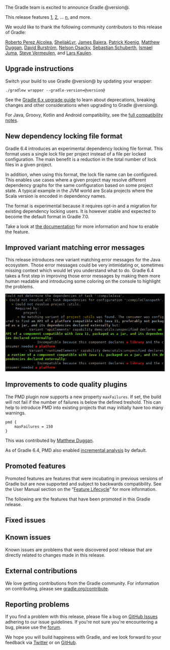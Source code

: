 The Gradle team is excited to announce Gradle @version@.

This release features [1](), [2](), ... [n](), and more.

We would like to thank the following community contributors to this release of Gradle:
<!-- 
Include only their name, impactful features should be called out separately below.
 [Some person](https://github.com/some-person)
-->
[Roberto Perez Alcolea](https://github.com/rpalcolea),
[SheliakLyr](https://github.com/SheliakLyr),
[James Baiera](https://github.com/jbaiera),
[Patrick Koenig](https://github.com/pkoenig10),
[Matthew Duggan](https://github.com/mduggan),
[David Burström](https://github.com/davidburstrom),
[Nelson Osacky](https://github.com/runningcode),
[Sebastian Schuberth](https://github.com/sschuberth),
[Ismael Juma](https://github.com/ijuma),
[Steve Vermeulen](https://github.com/svermeulen),
and [Lars Kaulen](https://github.com/LarsKaulen).

## Upgrade instructions

Switch your build to use Gradle @version@ by updating your wrapper:

`./gradlew wrapper --gradle-version=@version@`

See the [Gradle 6.x upgrade guide](userguide/upgrading_version_6.html#changes_@baseVersion@) to learn about deprecations, breaking changes and other considerations when upgrading to Gradle @version@. 

For Java, Groovy, Kotlin and Android compatibility, see the [full compatibility notes](userguide/compatibility.html).

<!-- Do not add breaking changes or deprecations here! Add them to the upgrade guide instead. --> 

## New dependency locking file format

Gradle 6.4 introduces an experimental dependency locking file format.
This format uses a single lock file per project instead of a file per locked configuration.
The main benefit is a reduction in the total number of lock files in a given project.

In addition, when using this format, the lock file name can be configured.
This enables use cases where a given project may resolve different dependency graphs for the same configuration based on some project state.
A typical example in the JVM world are Scala projects where the Scala version is encoded in dependency names.

The format is experimental because it requires opt-in and a migration for existing dependency locking users.
It is however stable and expected to become the default format in Gradle 7.0.

Take a look at [the documentation](userguide/dependency_locking.html#single_lock_file_per_project) for more information and how to enable the feature.

## Improved variant matching error messages

This release introduces new variant matching error messages for the Java ecosystem.
Those error messages could be very intimidating or, sometimes missing context which would let you understand what to do.
Gradle 6.4 takes a first step in improving those error messages by making them more human readable and introducing some coloring on the console to highlight the problems.

<img src="data:image/png;base64,iVBORw0KGgoAAAANSUhEUgAAAoUAAAE5CAMAAADRF6p1AAAC91BMVEUBAQEFAwABAgQGBgUCAwYH
                                AwIEBQaqqqoBAxSbaDCJ4jMNAwICAwtJgaMRBQMpBgKicjkCBBofBwInXpIDBw4YBAJ9RhEgVoyH
                                wx5j2zQFDSKleUBNhKQCF02mo5qK3CUCFBUFCRVEDwKBonyTnqQjEAYlBQICDkECBSkEIFcCBSIY
                                DQYFL2dWdIqA4TOhpaJAeKRLKwiZk18HFzRx3jM2BwKgf0sCFEkEDy2KVB01bp4ILBlglKgIN3CG
                                UBoHJluVazcabCntKSdHEgIyDwJRyDOZo6Z2jJuF4TMJGz8wBgIQQ3uqpXioqaM1WGx6pak5GAGG
                                2C+JziCep6iJ3yxMGQJAIAqlnpKNeVwcNlZZRwIGSCJSiKQ/dpwuZpiFo4MpDwOkqak+CgIkeilk
                                WQWSXSZGaIFpMwqCSxZhi6GLcVGaeU2Kp6pbJASHsRg+cZepnWmmh1EHIxNTHgWokl1lg5d4QAx+
                                2TJgKARpPR58iAx/o4udmmgRJk8vFgodUonpHhGRp6mmkWmXgl92oZIHM2xMwTOHthlEtzNwNwaC
                                ZkLuJhs7GQtaiqNpxDFAOQappIBLnSpzdwuBoaha1zQSXiaNnW6kjlmBYFE9rTNvoqkRTiKpqJEt
                                HwMCCDhajo4LLmN40zKPWiQ5KgQjWo+WYitbBQLCJyhyoR4MPh6FoBOJ1CFZj50LGTKYh27dJyZW
                                NRwYOWSScEZ4XTk3FCJxlaamJSeQo3ZqZUKFlqFbcZQ0oDIGGAM7TQgRDBmcDgKglYYrkTFPfZ2o
                                l3WRoYyH1Cugj3UthCoRMwlKYYk6ZYRWOyYmS3FQGiJdnyttkR1qfpJ1qyEnEx95f4iMeW/qJiDL
                                GhHBnQCHmhFuHyd0UCuBuiJcdQiziQCLm6TMJyhcUAa0ZwCgmABUUjazJSaAICWEqRdAkR+AmRNk
                                lpuLiYJPTTdyCgUTIzlpzjNRqSynEAVZWXZHcRKWRwF9lqhHawCZZgCGpBWGCgJSbliYoIlXXkN9
                                mnAfRE67AABOGUlEQVR42uyaSchOURjHz73n3oteXjNlKvOcKWOmIjIrmcpcZqJEZMq0IEopZIHE
                                DhkzrCTJtFB2FjZWyMLGgo3nuef8vBwuwpvxqe873znP/Dz/e+65X8f8HRRnkfnllKXmP/3L9MtR
                                mEQmtr/Bk/C30dEjNca3ockNa33zc478z5auWafJj1lA7sejHjN6fr9y+BhYQMhK0+Yl891EPPTh
                                36WWbauPQuh3QOG3Uu1Bp76CL1D4s/rwD6AwmTm6x9le0fejsFvvuoXdhv+dhP5vhcIus3aH8X0T
                                CpNBQ38MhZipUbw74udPo3jImw3ll28b/0fhN6Pw9OJfhEJo2JW/DYX1Zy10nRnQfdT0PQ2021LB
                                eqkh+zFre+y4TvcUDYdlYaRBvvOKGkILIwMh32xRu1bL5hn4zE3tnsseTpmwe8iN0bdftRveOB43
                                v4Zaxy5yEPohv8hf/RaHR+vIHD3kgnXeBSbzccDX/G48LhuoUh+Npx+MSn59urebfrExeorCcrOb
                                w2WBY6NDR5Z2Gqz4xC92qUeXWS5+6kIfiAsUxt5f54MLZEF+4R8UFn63E4+pMuEbf1+KqOOkxQ5d
                                s5e377P0RBqisMus4V2HHfgQhdv3Dtg3MEI+3AuQr7lq+ZZmq4aX4DMXFO4/J6tDNl1qUW9M2xHs
                                UNhFLtxrQn6Rv/ottu9tdrNWiTl6yIXr5vitDeUzT8uGOGY7ftywX/tmE6caiHyL9sJk4rlyn6VL
                                IvQEhQMAoVAMCo1xKMQvdqkH8RMPfSBuUFjb+ZO81onk8BL+v4pC4gEVUWJZrBYK8VdMLTeud2jc
                                uV6ev0MdBIWpotBal33LuVPlPF4rFTh7FA6M4pP1LPLWShcAu4yd565Redty40ojD2pfx09kvsbN
                                G/U8lcp8SL/GcwZ2OrbS2kyrjV30FljLQ7TLoRA+dgv81W8xMDW7No3t7/15vZQ8wnVd+/B9LfxU
                                +fHJfu3dukucfL/0Ro631kvRi5tuXzq8XNwF/GKXekj8kcbv40msRyFxexTGWeT9bW1e7vRsscF/
                                ARKAWhCPjL8FCtkLtUuafc06SyJBYSly2UvGC/J6JA4WvLGlq2u0231NLCjRmsQ21Y5JhSKRLw3b
                                VkNIjtGxQ5GfjzCNeg7VgLTqQzsdkxbU1mrLm9T5RS+xDgHo11e/yseO+Pycv/otmkQaNHPiJY9w
                                XdH4IQrhm2YTHz2/2MBQP+pTgEJ9wU6pUaN5Cb24aatHmyYXdwG/2B3SrzxnaBdF4TpX9ACFxKU6
                                xwWFtb0/YY843nuswf+3o5D1jMh+HQqzLrMWikCcyTOZur1wiYnn1JNs+svrsrIX2uRjFHr5unRB
                                vSoyRN6qvGj7xB2KpFgulto9B4JCrboxOQrj1h796Kk7taf2QSF8EBj6c+fcfC/pK/NUDQgqVc++
                                3zPbTs3zFdSnak/WSurNptr1OGvp9ay1ZsC+JfQvkXwjt/d3Or04Ea5ImHyU/ES+/84N5UTOgpnT
                                s/Zk865z+jUIuqB+3NPVSGJWP+yFHoXrm/n4s/wdYYW0cnlcueLLydYO2dTXir+u6s9K4eacShP8
                                a9wVyjRM9Z6TIW7i0bmSf5eRt3IqC8Ywh48dRtbx5+ag8JP8AzmrU/eN3EDOJ/P6LF2YJlK6MZfr
                                lawd8KxJvkcN77r5QC0bBShEXp5S6W9uMFVfXl74F7a0nnm1sYkdv/7sC+11HqJQ9PLu+z04RY+9
                                0KCPX+xKRp/zV3+WnquGl/y8gcSbo7v+LJdHax+H+MtR6M5nL8pZjsLMopdMvN/1zNIlDvDiy53f
                                FpZMnKNQyifOdczxnUT9N24obb7cvKx6cj5L9etkwOmB6cdd4Osks95vY+rIXtjFxV927whNspP0
                                IbPkN2THtGaz65XjlhsXW/UnEL69cWVi+zMHN8b70b7wLBF3JZ4siq2vc8KTrTATdlxBIXP42GGU
                                /J0f7y/W0X6CQnZI5LAnQ+3z8q12LuVbLZFvyRl365WEe/5ajVOR4dsyQKHpo/Lto8zWvzdKvxEz
                                m/vKvHym33QzpgnWW+f8ZEA+T02jj1C4fsDgGkKr+3oUoufcaYi5/VNW9i6bVfjiN7Gf8WfcN+aW
                                1Li5JV6fh7VeX9YdChPNv5fp5OIY6/XcN6/Ww/raDXD5SndP706srAg+89HlX/vBk1Yz7goKRE/l
                                FIWm88bFBShMvd+IuoNC4iceSVL7QD5Zs4nXWs2YbOJGzl/JmI5HDnXIUvyLK1Do/JikgkLiJh6O
                                hTTXAxSsQG4OX2Sxwygs58f5c3JZIQqRw59fTNDyjz7eKjaYsmO7KXLBnNHp4gJUZZY5fOx/ao9n
                                k+iw/+mIhn4zkiU7Pm+eyAT5Iod91pGnHl/tQpKpPPaw87UuVPxUyMUfoCeMn7jwy/In9opR6JJD
                                PqhTgMJq5y9TZOiDz5E/P5sdTM5n4ZwRUX4TB3P42EcvRDVa8AtGVaOL7geUE3qQLz8wWEce51/r
                                AuvfsxdAX0JhGH+4W7CM3DeiUBd0FtYpiL3K+bPIe5w5723HqfQDYoIc8xAZ6sXboQyRPifMPd9i
                                Er2ivRB+8Wiy/BuTuDiv+OPCJ/kiB4P1UD48F4VdIA+qix0I1ARdwE8hCukeciEK8Ut8yNG30A7x
                                os+xMKhTcC6sev5+kTclaGKHLkAhWzn/FA/nfuSNoWPAZw4f+wFf57oAwS8cCZJvNPLATpAvcsTP
                                HHnshd+IYRfyeD/oAnYgnxF+kAvzC/kcgZD7BIX4JT7k6Ftoh3iJx6VgwjoVfCNXNX/IPwt/NGX2
                                Z95K/fPr8WdRfkvzz7+pSfw/6VbqH1+PP4x4o1Xl1uvX7X6zHON33e8jbvKtym1YbsHiJSfzRUIu
                                1/v1tzmD27Xf2a8gf+5EVe/Wa/VvcSLH+AMorG5fuQX73Xq/EVHnn3DrFhT+iluv1Uch/n4rFHIL
                                ttp6xXWuxr1GcMH6d90PJZ5vvvX6H4U/cAv2e/V+YxSCi+qg8M7rXqVq3nrlVmt4exR57HJbEzmI
                                25shCr/hlmmJW6Y/8zZs/JXbsNyCJT/yh48d+NhHD/vEQf2xQ57kjXxo71MUfvl27Tt27iC3iSCI
                                wrATiISUiBuw5wLZcAo2LLgBGyQkViCx4yQcgBMEiT1n4C64nfk0yeu0JrI8pJ3024w8XV1TVXmZ
                                ePCPzaNF1/KF8zlvR3msB6XccOGzX1//fnh7shr1impFaaJAxcuL1kyKFb1ZuXCZMmXCVWjY7Cfv
                                afrTPyXdKr998qM0zF8efepbfJ2PDkPX8oXzOW9HebJOdamn0tXWiO9a1Gu6EOklHi0qvnZhoVpR
                                mjM9Kl5etKY429Gb6cJlyvTnjjKlpFzRpPvSsNlPulB/+m/RrfKnC9Vh/vLoM11Y56N96Fpznvvk
                                C+dz3o7yZJ0LdXFhi3o1haBexVsXX7uwUK01PSpeXrSmONvRm+HCe1OmlJQrmvRQNGy6UH/6J3ly
                                vulCdViXR5/pwjof7UPXmvPcZ94Lc96O8mSdUdfCX+Qt9XrzdwX1epbUa7pQfMuFZTcVelS8lW2i
                                Qmt6Rdu4Hb15Ls4xXShO/kJWFcqU1G2331mv9SEuzue9MPtp3gv1374Xpgu56vMu1vzl0We4MPLd
                                /17IhXkv1KE++cKZnLejPNYXXBhPJ/ksNFGdqNft7tc3qNfaheI3m0J91i58MdGlEwW6ES/vNa05
                                x9k+0Zvn4hzJ9cTJX55OUKZF6pbf+xev9SEuz6Nh/ZSyn3Sh/tKF8lhvuVAd5i+PPvUtvsoX8r4w
                                r8+F+b7QnPXJF87nvB3lyTrVFfW0dHGbvtzsqNey+/QW9ZounJ95J+qV/BQmChU9Kl7ea1pzjqML
                                NKc4x0muJ07+4kKUaZG65fcs57U+xOV5z5bo0+wnXag//beekdOF8qvD/OXRp77Fy7fkwrw+F5qH
                                fOasT75wPuftKE/WeacLu/pX+odQef/Su56/+cHAlXqdxzHMtR/1Pq3T939efvv+sbne6zx6n2tf
                                6n5a27+Ev7+ctdc7nUf3cx0aGhoaGhqq1MN3vi7n3UOFibgc36H61HQH8fUovsP01VP4DtVjU7f0
                                6wF4POvDhZ2rX/p1uPDxqnf61SdF8thXIJBPlzOd6RMr189PkPRhPSlPdQ09hK46p199ai6PfZ5O
                                xKM6Xb/lQutJNqlr6D/o6OhXBJE89nGheDW5fmjZhaWuodV1nPQrmlIe+7hQPKpzXxeqa2hFlf8d
                                fpT0q3uhPHkvFL90L9RHulAGdQ2tqOk7PCud9E6/el8oj31cKB7V6fr5vlAf1oPyRG8OHm4dcWFD
                                J53Tr56R5bGPC8V7Rnb9dKE+rCflOdU1XLiS/EU+zq+l+sfe1YXKFMTxM2fOOVctJ+sj5at8dm1E
                                5LN81CpdDyjhZW0ooUgSIR8lHhQlSp6QeEOElChPUjx4W8ktPPEoH08e/GfO/O7YGQe77uXu+v/q
                                7t4zZ2b+c+b8ds6cPb+dX46CCCxktBbC1vT1zWfhwBG7+GaitSDajYXFSsejHQGjpdCyV2QGg8Fg
                                MBj56tBf71GOYAxGX4JZyOhLzF3Z0UHf3jILGf8Qc8nyr+vu5phZyPgnAAuDqDoq7VGPzro//ca0
                                UQW4ekMd6qhXHfUrnrwtDaaQo6ySQDT3ZKw1v+Nk9AILw6678wXUo0otcOiTZSFGPFe96qpfSYWw
                                VjnHFgctEuGROcOZhYzG5oVjX6bRGKMeVUqqqOqyEOrVSJp8m0ipIpQ7tpTCKrKmkgs1qbA6r+H5
                                B7OQ8Ztj4bBnB1dFUI+qi2k4wmWhp14tQ/2qndswL5xyb3xy4di+S+dmMwsZAFz24K/pOdcntM7z
                                vrg46GpKjv96/9xsLEzHKc/1qs/CzGE/wdqocICFOnW2HFZdslOZs6sArhM+gPh+e+B4z08g2wjG
                                cRTe4Y5zPVgYTL1XNo7/Q8y8MCWV6KSuuz4LiybfyEqmfrVjoXbkLyRi8cR1+yiQsM761lHfAPHh
                                nIrtOsd7dkxsE8A5Xo9GwnOuBwuJQlcLPY7+e6bfuE/3FV3btEoU6lCwMJqn8+EeWRK+V6cSJ0sV
                                Uq8ShRQLHfdn98pb54jvOd4zC9sD3zv0y8B1rs910FfzQjDDr9Jxdw0Tx7WZfpeEAOHPWOg683uO
                                92zc2R5QLABlktjxl8d74jnoh0caYCFSwMLk0r1y8FssxH6Phewc216wTvX0JrDtzMM8B31iYUpv
                                8Pr3WUi58efkCEuVdftBbdcJ350X+s781vGer8jtA+McjzEH23X3qInvoI90/Y9/ic/eUU1dBlBN
                                F/ac8J17ZN+Z3zre8wWZwa7qjH6EiC+LjH4N/mUmg8Fg/HTVSgajITALGf8cIVQGDnpnbdVEuDrD
                                JDZBBetoGECeZqBX1lb1WQiEzML/EFEO2fBVsocm11aNpMtCDWYhoxkWNrO2KrOQ4a9T06MaDaWG
                                mZA52ZAus4T6HFGpMj9W6lVioaJZQmOhFDQWUj5iYZgY1ascRmNhFuc4WIjqrEqBSCpjy8IsLrOw
                                bWFUolArYCxU25Hwx0KoSukfUT+EFivZr5rAwnHZ2qqKqsTCRJIq9rBSvWJtVWnXVs2qC+fRvNCw
                                0FHT6JihZBa2K7RK1NUP4s1lIdQO/s1KEmf3yIdjsFDO0vfIlE+xUML5Pg4ivSYsVYK1VcG5znwW
                                0itfkdsYUkF4LMSVN5+FscfCvQHY7AgTFQtz4gAQNeawMGIWtjWEp6W2vIubY2HisFCtrSrz49h0
                                acrzWPi/QdZdkXHW8Wuj/Hkh7XTnhXuhhq1jYUmvrZrkxAESKernp1Z4yPPC9odWiYIdSMi7IiPd
                                Y6GvhsV+kCknjnOPjPL0pgC9LN8jMxgMBoPRB4ArT7MO882W61q2cU76O/5/bzcFf4KHb6hd4l2t
                                Vg6A3msnjjy/X/vtynzmuKj1/WZu9fd7a+CCq3/JuwlkLv9BO9uPhX3Z/2O2j0rV8+LG9IR+b/W9
                                brFUOfFnvuXdyxvY3xwL0c6GWThwRofG5f7LQhxXX2DM2dO7W4SF17a0Bgupnc2MhcNmXBX9eSxs
                                pv+T2Fe5el6hWjvz/GpMLISqFVj4aNnjDxOXDNduhreHW1VrpnKl3jpPC9gcFlgDNtte6q39Sksg
                                qqcvm1APVLQoh3SURxyochP9JHGSLA5S6Xa+Fb76cqD2heIFn7+cqdX2Bg9edde+TFbkqdUoZCA/
                                v832PzlQ696hkglqxgckB94U6PXVRz0T7Nn/xOQCC6ne7q09YTuvbTHW49fN8VC/PXqZ2k+naSf6
                                E66WTv/kshD5oCrGeUS/o96iyYf4iIPzFs4z5Yfp/t4rRX37C7N+3P5E6jhSzsv6HXFwXDhvOI7m
                                VK7wTbYsfPp1E7HQqloNCw/eGT24a0I5WnEzJWdXgTEKKtcBg46enHfqcoxPdrY9X7gOt6XKXsqx
                                pIB6oKJFOaSjPOKgvWiXFPgsgoXdZflK8ehzbUuqyPhmw4MzH2PcndD2UvmZ9j95eyJ98DrFWOey
                                MDAstPv1lmXhQ6r34Ro7OZov1OsitDscOmfSyBVrvDED7bYsPLpWHR/Wxs1jIfoBqmLsRb+jXuRD
                                fMTBeSuu1+WhWg6l+L32I844E6do4uC4cN5wnhsU/AvXQx4s3F3dSiyEqlWChXOGV+d3XtyhCx+B
                                C7Z1zVY6w/DKYLAQ21jvUKIeNWx0vt8iCULVI8eRijb7FluViyhd1Z+SyjYOryCObS/a5bPwoyDi
                                zCa6adLIF1s0kag+YmGYPHi7T/NRqt06jMdCSv8lCyNJLLRlqCmjxs3Y3HlxH/olvDJnkn/lsu22
                                LNTHZ/sHspOeb/szFqIfoSpGreh31It8iI84OG9jUF6rlsHC3PZHsj5OiDhFE8dloTmOXmPhmsUz
                                nx1cDlWrZWFaXVS6uIMuBKs7OkYVwEKjcsVRF9Aq9IJZ+xUs1MtxXpq5NDb1pEKpaFVrwoFULpLR
                                rSwd5V0Wol0/YKEiyjf2zi40riKK47mfVVKjqUmFVgOtNkajxCixUYwVLBVtkwqhflFLE9RWNNDY
                                UmptLFH7oLRQyIMQYpSibz5YbZFKBDFS8AuEFgRRQR8VH4ofoPjgmbnz29k96TXrktUk7oDeztc5
                                Z87899y5uf89u1pQKHA0/9xtgDSYxcI0kjusKVsEZdZTcaUotDcPTipmY0+ceWDkz66CX1b0nfnh
                                HfpBobebdck18f4xKyePT+zenK6yKGQ8rGKk4nctF/3U2bfXmG/8DQrz7QeF6AnR04gehULWYZt4
                                c6ZYrbBMebPmWa5T2R3ZdgQyTFiCjR+eO9DlsH8x+WncavatfeHphviylQ1p5GOhkdN4eYbC1MY0
                                Ww9MXWJrImOsPresndveiJKrnRznFSkGhWng2hUK0wg7SmOhrJP1ulgIComFDoXB1PdbrH4JlQ0a
                                hbxRNK1GjuCuPkpFWCbfoDA2ON7tWMNyp2c5afer59557NzN7fjFtHcf2Vnk/8xO/Cm5cgPJlVvf
                                ePlOi0JiSBwRG7heUIzCeptzl32UAU3O78htdOPSTH9ETl72rTC/CRRmciZfPfeV2N/s7Dd3fJl/
                                e8HfTSoWlqIwjdhvwQ05fqM6cqJqVivMFtfv2QzydNIAy1WUhvKLEWnPhl1dct7YLqzWpBALQeEz
                                TzeMnBT0hOssqxWWq4ArMV4IQoumiLqcF9aMjPlYKEs5/cxQKtnad0RGTrTKoTA0q4lS2h2qxVaz
                                Ph8LHdvWnQthY4j5nAstCjkX/lYvaLCxMDDnwlceaZZz4d6GqYcaYkHVUCYTdkX2dPLrd61T8q8o
                                MP1WvqDQxKh0/8+JuSPvaJ/a/7PTa9i/H+zbeNWxALvjvk/b5Xzl/A8K48D5s97lyq13/kk4T8WR
                                zT7qXvtHCoUyLmMVN7OPzu/NFzh/gEL0Z3p8LDS5eO18UOj2f2lmf7Q2s5/5cQRu3P7id43COrff
                                7HNgZsKwR4hGoe3PZbnKPw0K227bxTNyXIJCOT8s/ezblgc+FhTCauUZObvD1LscsF1Sj2Kpk/vV
                                G3T1uPkOFXIcizbudvNce2GX0AMK04xtG1oUGvvJiMczMiic+vpL+4wcZ+fCaMo8I2+RXbbPyGaG
                                NHzn+WY8I0/t//K7RwSFdaHtD/fbO/mgebiWugTCr0XOdu+3g7vuWTu2o66J9cizptgX6Tty5s81
                                CblyuSM7/4DCyH0iBP+lKEwzVrHbxzhyfo94RgaFmf41AXpAIfNLUBias/mu9WJ/hN+d/R6FqdUT
                                Rs7vCoUJ+13YZyO4OANb+Sikm0xv5FoFzgxgPHIojIfdqsbFtx4T1+oiTYyD/0idfgr2ap4iuV+5
                                I5+3pE+ZWGiGoEezz2HdIp+LyoHLNO03Jvjx+F/7B7+hj4Jg5HKlsC/oQT5X2pX8sv2HHGWOHs+V
                                onPwyj6buwcoxNuVopD28lCo26Pievjgp+0jLwwhR2eAR49RRb1cFPJ/nk6SHBS+/01rVKpHozDM
                                QSHyy0Uh47X/td/CHBSyfntN81GIfK60K/nl+g85laAQfbLPDbLPWe5g7shBGSgECedFoW3X+8B4
                                jULGF7Nbucqd4IOnkxLryQfLOZX51OnP9SJ1n6M2cCgk4qFH2r/8Zp+0cqc7Xyx0fTNQqHPg4g/l
                                NyaU2KNRWOw39GkUsn4+obkoRD5X2pX8sv2n7WWdejxXjUK/z9bHOXdkWKYahYzTKCTXKuxV5jNe
                                o5Dx6ndLdM7Y0vEB47hjUff92ouaLQvblnmgUOthHHrITUvRbFz8oXPgsg7tN+Zpe7R/8Bv6KNjj
                                /ebUKRSqfeCKfiU/qsB/FPZdjeeqUehzB9dSX9Zy0NZ+T2telNoH0ZY4mL+fR8/dqIS9ONd8Rvnb
                                wMCe1lkGmZflvS9WML/y0nj5UXlJcvXm4WVe/+zjKfavXGWU6vqRO7pex5wU1tlVLRRq9mK1UMjf
                                DcsyGu/lzq8WCp3+eY7Cv/NDyTrmJQpnYY9WgEKi14RwHibH5Zdvz3bWZX/VXDmT8S6crZX1FaAw
                                PNi718+fm4LcSneP+RqFULt6Z+cIxrcuWXJ0i7/mlvL9WPk65gMK39xRGQoJpS0DtwSCwj0Xj/xi
                                LJ30n1XlvUuSSlHI/AWAQtMzCwphcgn6uJZZ8MN8QyFvfGCPwo7ULETYo6Vs1jhS7EXYq4meH959
                                vbwRulesOXpmw+lOmg3onnj85maLwqU3TOybgcKMpepi5J5WLc97b/qLjtOdCd6jv6ffzBte1u3m
                                I08WdNqs9+D9p+4/s+H5i4uOTafkDRR6Q/qd/ILcQ05uvE1i0Z0F/eyenW/tYxMyUt3KBjee+Zk/
                                hjQKi+w/FjTdMLGberkoxB7WiT34kTr9yFfrkG09FkigINCwf/insA6tF3n406Dw+Ohz62kPR+7q
                                ODvGJxAUwh6FHQmbUsdCWJKgUDN2YK/q+Uv75J3ImHAFb5vY8droyiL25ejybZtW56Kw7cj0fa89
                                eUmDvZOINC3Pr37i6ZGxPReDAvrdZzWMAjPfyus08kTcxFftI50Hj35+2/Dxln3+gNB/R7uwNNFL
                                P/KVXM55Wr94ffq+u0+yO0I1GG42S3s0cOOZjz80CtEzOT68zPxHvVwUYg/rxB78SJ1+5Kt1iJyX
                                WyfHQYu3F//oWKj9hD8FhQ+Ovbzer0v0H+zXKIxcDlbYkZptCgph7GgUKrZqPQyk0hPkri7zmZCo
                                30xb+PrE7p6OvdyRBxUK4+v635A3+bJvoFDJ86u3KB7Ce/RrFF7Xf2G9kSfiZAukd9OJrZesG2VK
                                XeNW6ZOCXvqd/N3I1SikH/2H+oVxcKvYwzlh14nx4ZExmaJQiD8UCtGz9OGjd14n8ZB62SjEHrtO
                                bw9+pE4/8tU6ZA8n9vXIWORiL/7RKNR+cv6Ueb3904Nej5kv6NYodLw92JGwTTUKYS/moRB+GyzG
                                wu72nRoQuYPmHITXsz00+i5M3NNJolG4UQ6Nxd7T8orPM7F4DO/Rr1HYM3AM70sA8ijU55cep5d+
                                5CNXoVDrNwcUKb07kLvx6I/fHvjsjyGNQvyhUYiecGPH3kvFXOrlohB7WCf2OD/6uu33/tJ+lHvV
                                HQ9LlYK9+EejUPsJf8pJoKNlr9dj9tXIAoU76wyLMlplGFMu56oUzywn2euhG++RfmJhGsHnaHvz
                                RY/CWNiYlq3qWIyF6T39w9uvPbJpdbdYZSy17Ubf5jfkOyN77jGx0KqJzF8SQnhzkcSuoljo30Qh
                                TxpKYmEavS7eSxPpf9b0RxEozOa7WLglMt6vIBY6vYP5sVD0GxS7+EW55qMzT7x6RnakTBSiRwQ/
                                cUSOcdT/aSwEZdjDp5k6/chX65Agc6Rlg2yNQuGssRB5PhZuOnHb9L0FPYdKYqGwG5fdfZJYWMi5
                                2uzYlMTCNAoEV5596d7Wx1GYthXFwlg4uxlnunGrnZ/wtr2n/+Y1x0c3rW5zKISNIB/1IJQPOygM
                                QoNC3v4Lj7DkXEi7l2fl+/PIPeZLfXc0pInrF46WnK/rQWEaufNMs46FJefCn/y5kH7OOyK33ciV
                                gSL3fOfCHtEv9EA59zT99HuXfwjrWL6tY3gZ45mvUbjuqzUrLpLYgx45UbYMyGmSej4K18r+zzyf
                                gTLsAYXU6Ue+Xod4aMA8lGoU4h/WQdF+wp9m33v672igfXJ8+rA/F8qzrLAbHQrDQs7VOsU2Tcm9
                                CvuSO3IaZXdk2Ivckd18OBRJ4ydXtZz9ZdMgKHTcjCYJ6vb251CY+L8XhhaFGVtyuxhgvOdYqmKn
                                k7fayOfZrP90p2FTPrZB7EBfmojBS0wGRTc/kxfloVDop6d6C8/I2wv9Tn4dcmUfrdy1m+2dbTnP
                                hpl+8a55Fjz7VuJjrMSHgQsTxjNfo3BV36kO+WYleizaBZSFupdn5EwMcbUoLHqqw15Qhj2gkDr9
                                yNfrMHKNdI1C55861qH1Ig9/mn1vvGhiB+3hurtafvgWFObw4ChU0kSzL6VoLov+Lfc8tmYuWxLW
                                K/3eLhlY1M7VyeU84vTMnhMWveUW5M/rcqj/9mBu7SX7xsut1fGTiTwVoJB+U6U7jXJRmMfWzGdL
                                etZrqV1pmqSpb+eqUFhuTlj0LioUhtueW18Ne5te7wXdc+mnuK+zYaOc0X2LZmOWtisU2v64cC4s
                                3k3aQUceWzOfLQnrlX5vVxD7eVw1CsvPCRsHiw6FVbJ33WjL28uqofduuaObtyO+aDambmczPZs1
                                5hm5mKJHO+jIYWvmsiUV6zVAP/FRzfN6/mlOWHutcbr+z6XGpqyVisuiZ1PWyvwok+NlsUArooBo
                                NiX6FO+uTPsqGle5HlifVfBfjh6u57F+vmaGWzgotGUhohCOSZVRiB57raGwukXr03y1qqGQ8i+j
                                kHXNDQoX+W/u11BYQ+F/U2A7hsdPtZx9UrNIDyfhyBcdH0jOTsUuLT3ILC9qh1VJPzlVbf99Ubdj
                                SWp9sWJ/ar2Mx17eNFFvU3J1O2xL9NA/mx7mgQq9zjz/0b52bHpw3ZN71rMuzS7FPuSiJ49lmv3q
                                5foCF8qxj/mt/QVaYDtevfm5w5fx3SzPEm1u3Dp9eEVfZy67NI2ycyHtsCZ9f+m8bseS1Po010Tr
                                ZTz28tacepuSq9thW6KH/tn0MA906HXm+a9o/tsfTgyxrhnsUuxDLno0y9R7KfsFYFBILFzYKITt
                                KLy7wLAyIsUivXbrxDvP5rNLwzTIUEg7rEnfXzqv27Eknb5cFDq9MfYwHnthEFGHfanHoQ+GEXro
                                1+vT85mn2bOaParXQ3td07aB3tsT1jWDXYrdyEWPZpl6LwkB77oDXaBwUdyRC2zHjQM7zbkGFMJG
                                XC3fDxhYIncMzS7VKKQdjoZGIf3djpPh9OWi0OkFhSHjsRc2JXW4Hnoc+sxuez1+3Wp9M/QwT7Nn
                                NXuUedqv5h2YX9dMdil2Ixc9imVaei685t3ViwqFhu1oX7puHHjUxkIywMESTaNoRd/oygbFLh3k
                                fitFUOhZp0LA8rfropyqrh8ULhN9SRY7OD0adESB3S1bT9EbmX43XnhrjybFrFZbD6MAxhjjXHsE
                                q3aFioWe9RkaPfU6FtJPLIT1yTo0e1TFQi+/7UhL/yXNoNC3KxQiFz2aZapjYcZOXiwoNGzHVcJ2
                                XGvPNcTCuMAibex7q/0aYTMqdqmKhbQbFBILDRaIhbAoPQqdvlafFc6gI00y1mQaOb31kevHPvnW
                                TKdhZ8Jq7XZ1UMg42tEH2xIUwvJEjz4X0s88WJ+sQ7NH9bmQ9qWX9u7c1rs8gA1Ku0YhctGTxzKV
                                c+Fhcy6EnWxz1y74c2Hq2I7ZMx4oTBNYpKHpf/6+Qg5U165QCOtUobDVo/BaNw9U8EwJFwf2ZxDe
                                9J5hTWZ6DxcYZ4zHXsemDBxbsx4Usg5YnOiDbYke+p2eGc/I9DMP1ifr1+xR/YxM+6FR+Q7dyaO7
                                YYPSrlGIXPRolmnpM/J22MlZ7tqF/oxs2aMqF6vmCeazUkHhXp0lEtblbDlBKci1TFZfxx7GkxEN
                                BhHtzFPsV+YvbA6NZZku7lLEHo3zUJjDSgWFwuPep1AI67KMnKBKrqFm+Tr2MF6j0LazjsiPK0Eh
                                8hcol8ewTBc7/yNjj6pcrJqt+nc5PK/YvOT+l5pVrtJyc4JSkGujWeDr2MN4jULamafZr349wUJF
                                oWGZLih6bSWFOFiSi1WzVfNYqTk5XsvPqUpRuVWpYw/jQSETaWeeZr8yf2HfkWvlH5QaB7ZWFkuJ
                                axzYWql2yc8rxw02qHD+5Dg/+lbNAqcF/ejV9sxRVlGtZ878Xm4OXl3X/q4VXa648l9CYUV62c35
                                s77ycvBSr6o9cVkl0KUuKLdcNrwsCCZfeDEou8gbqZJ6euvtQX7J8ifukSmSYacK8nVZdflyX2E3
                                NN9vDlCInOqgkBy8CwqF4QwUlg1D+Z28IDh0YLB6KHw0Mdf/BIXBgkbhX+xdTWgkVRDu190z6swy
                                ceNEE1GSiFnFQCA4/jH4E9xAWEHMMP5gVgkYUA9GyMHIKnrRTRDdYMgqS4h/UTBGD55E/AEPMZ5W
                                vImK5KTrZQUvXq33ur6pSU06M469MatdsOlUvXpV9V5/ef16prbeh4/uPxT6nh/61uVOKPTbRuF1
                                H9Jdu4TONXYn9NO6yDVjjav9agzkfNK+4azNjEYJ9A4edd9gGfRvQGFUi9bg5H3wDfbdSftdjSiM
                                ThPU/sATCol/4DD81+6G7/gs7NNf351cZo+J6/agVi7iQ21cfAOns1cju3V33cU9GARmuz6Pj9sL
                                8k0f++PTGBFnRtfgjavhC17ZkXiut/My2FALGHHUqPzq2+Pvr3jF0Y3Ts90Lu6AQP4WksQGFXotI
                                vOTi/HWvXGqydML9R4/fljG2ZmwharEogvzCK9yJ/Jm4tQp6B4/aLM+L8uivUVikk/a/fPKOAp+8
                                fy94ZZ963zj55d33NqKQT9zX/sD3uyzTiwvwL2uCT3zWyGnkVHzqeSqVzITatqiVy/Hdidq4GoXO
                                DuwChY67ceDyu+/1NQqjGrq3GGqfpHaX9WDjhj+Px8VxqlOz42v4gtd2EE9I83I9zYuuBcxxynr6
                                yBeD5Z4PCsXR6oNrpQ/y7aCQ5AqFTfeGUHjr2SN04nMksech25qxRlAIuT2R37x7sUKhIleRjvSo
                                iqeg0NX4ygOFNz3zhDFUi9advE8nrIJvsE8n7bNVhXmL8EZ/4PuveMfyN9Tij0GhrfF47YdPeSDU
                                g7zyGUpNcPF1PnzLtW8+gXqQ0MOJvUEQg0KKW74TEhRyDd0MtU/WMsAobqrNG1h/qKsbg0JVw1dQ
                                CB7tRZof/UT2n6ecJFUL2MWp6MD8ekdxdL2jr2e6qy0UUkOLKCwSLCzO0H7zb0/fdWOXyUYn3BcI
                                hbfVoxByms0IpTEohN7Bo6RHhWLj1kKuRXsnodCdEg6+wX500n5j+ITWnfyB77/C8VfJX9HOKPTe
                                eOHpt16TAsBc2zaPWrm33jjoziGW2ri1qqbGrYXhizui0IvibkAhrtxOKHzKOYU/i9LdUAg9XYMX
                                vMzjLeya10KeF0/VAuY4BIGPnBjL5XoPF0crgkIhBp+3DYW+lfsKhruiEA9oXLndfiDwzkMU3zV0
                                wn3mMqDQqdmxQp53KMGTyLV7zgZ+oD+vTTcQTiwK6C68k4kc3WRRaH86FqdNE+9a61F4hOOkk/bh
                                iK/2/BCLLRfvIPsz1h/zdJZ9xAsKyYPc3SDr1jA/GxQfvuNJK3D3TE7oZ20fKNRroWSvvhjZCWic
                                ZMOO716uw3PzK48xCv1sP6GW9AM+Kz9P+hlqz15+lNdC6kUU8hoWkgWOk6qfOvsB2Q8Cel4Flq2r
                                wavjtrlVrs04O67qb3gT3ZeQ5ilLZ/hzLWB8IRzQ/NbqBi0PTQ8Uj/ce7gcKt50R67u3Er4CheA1
                                DONRCMYTCfRu/ZoGYviEe4vCaLGJUAi5oNDQuKmVfQCKHvrLvjDktfAddnftb5eSFLVoeS18gvhJ
                                ywsKI/tZ+t9GHz3+mASOn3ziPuIif25/RXze8rzfKggKyW9GUGj8213NW89/6+r7n7ZZHqE7URe1
                                bQ9yfEDhhXyyP/aFkr1KdnDCf2AdkB+yH1Lc1z/+GO8LswHpD1h9Pis/z+0B4qbxD5C/TozLeHbe
                                rF2LwtBE9gOf4+rkOPNcm80gbsxrCDsunjDgeeIz/EMDvQPR/NZqqE0M/TK4XMJaqFDoEId/25/L
                                vkah2vU1QyF+uBOvTHTCvaAQtV9ZblHoRSjsd1mbQB8uWe4fvbMe9q7j/tG+kLJDjfn4Z7sViGrR
                                GjyRwQsK2b59533pUCMK+R1Q+YN/QmHEw78hv59e8F5tPMg6tan6rx9CemNg+F0zz7VyM0Ah18at
                                vfOG9dmrNB62eyQb+NZPxrvext3JKLR2H3f6vJ9Ee4B35JD98bttRuKMKkHX7EMP78TIeQIftftB
                                +LGzQ+0uHr5/jEKiSM/LuvkdqNWjzG7SK/IJh8IjgkIhh8BQoZAbWgChRqG+q0CSJ7hUTbLmST+N
                                QktOSPsdsckN2i7kYkPaWaz64SpxovXgUecPnaWjkD6FmrOGD9r3BRS+c4Qz9TltXbr5Uf5ww5n8
                                cqVmnbEmeqiZW1+r9jqKG/asbNdau3KesrNnEK+qxUvNzlkmIXuS8uTHrIXNX5L3AoXoJt6ACpFr
                                uxrFwuhwY1GIITZHoQh1LVr/rU/uRXYt3iX4rqhc85iaupJ9jFq2cSisvwIZFDeyfONRiH6CGolf
                                1e51/ywKrVJS9prvC4magrA5ChlhraDQq28XHvDQKBSgabuQx6IQbHMUGo/9MTUBIWrJ0mxfd/T+
                                HzLIrq2rQet4wZuQrtwcAonZALVs9dn9aEeWcn2tWkYhnFkFE1trF6hhG4gX7YibS5LTz4TsCTnc
                                yTuy/U3ekRUINQrj35E9EQsKRe4pObOiILwIdAQQw6HYFTn+KQNgY1EI/wp14JVA1ZLFSyKya3WW
                                cCwKIfSxUkIf6wlQWJ8trP1ZHZHX19iNq7UrqFG1dLVdAlKi9kBhMwIIm6FQK7Qsh739S95ubclS
                                NvhX7RFwkkr/hL1zmlPjtQvC8w+FewhCPzBJ20sShSiD+q+icOTtse5DJiFKHoXZU733GNPXM9dl
                                uZO5XO7BFvRB9nOsnbS8cwTC4vH1jmY6/UvdnW1AbyQ31bKy9ndIuAM0P+3HBxRCLykU9i3NDZh9
                                TILCiH+kPRS2Tv9FFHYmgMK29E6OVYetZi638f4CZd7kiP7MN+qVSx9kvGRJT14C/SwKIzmh8G/0
                                JxSqc4hO5XItROR/Rd+O3ofrfkBh2yT+9PycSxRiGsfHFo1bjctnK5PUp2cOfRQKv/8/obDliMLP
                                CH3umqKwbb3i6JnjvxQcCsPPqsMNKJx5dXbj2wGatRwRrEnWotyMkyfGv1uAvj+ycYLSGX8Z6Ovp
                                Pj37Y02OLEfH2/7gJ4asfUJQi/bgH/38zVzOPkG4HSiEHxntsYx92PyZZ330Rxx6/sXPoqH5uQ98
                                qyhU8WJcDoVrpR9XavI1Ep+tdCBef/nE+LelHea7/Pts908FL/Y+TIy5JVz0Sz/+Pit/kHFZp9qf
                                r+ZH+4U+4sU4wWu7Wo55YFobmtokd3EoLM5XVtdKZwpYC3XWojzYh44NzvyRh/5IdWF0enlouK+n
                                ulXu6e6EHFmOxeOV1ZnRuS7w+Jtr1R78ox/2MWgHCuGnBpnpAgmXFg3roz/i0CiEn76l6a7+pbku
                                8K2iUMeLcREKF0pzkzX7lGuyOjJU6UC8dFdXHhkTVEDvwHzlns9HFjwtV2GLvFyqThXW0CE261T7
                                89T8aL/QR7wYJ3htV8sxD/wB0CPV4YmhLTyRDwOFAtJjJqR4gEKdtSi/Wx3RH+l9bv77culBisKh
                                G3JkOU4Q739VHQaP0bZqD/41CtEOFMJPbfIrA6PTM6UtPcuIQ6MQfsKveu9Zo/UQfKso1PFiXMXj
                                1Vk725DbcfYvVToQ7wRtk/p6BBXSv/rTSvx9QNgiL5dkULtkncJfHAq1X+gjXowTvLar5W4eQGHx
                                VI7oWMa+ndgVUqNwmazY3kChzloEb63X6wtq5rosDzkye05Sb6IHwWO0rdqDf41CtAOF8FMbT+8X
                                b69/MTusZxlxKBTKOJeHtugPVvgWUajjxbhohzNe3ZJ5tOO0MSDek2NTvJ9S871G1+5VT8tV2CIv
                                q/T6mKxT+ItDofYLfcSLcYLXdrXczQMomOk5lglPdR/CZ0WtroUTnLUYv3a9vONaiCgmeF3RKGzV
                                HvzvthZukRR+5B3r9Jn50+uHW0Uh/JDhM/PdneBbRqGOV9bC9edGK8/V7E3wWoh49dokfv3PR4YA
                                LMg1CiGPQyHagcLma6H2C33Ei3GC13aVXK2FJ8e2PJ/+yGNQSLO1874QWYvgfX7OQx9rF/YLkCOK
                                4vHu1eCbXzvA27+uRdhvwR78Sz+1L6TF6xjNGfzI+9r41Ob4XBf00V+jcO2ngeKp6oMyzvCzcZpI
                                8DEoxP2QVh2vjGu9w0YIed9oZcXuCxGv3U+N1O3ToHdgc6FQLp3JaLlGIeRAoY5LZ51qf3p+tF/o
                                I16ME7y2q+X+tn0hLaLusQcU4vNC/Y6sUYisRbkZIyfGflyVd1rZx50eqntHRhTEv007gAx4Ghe9
                                yhE6WrQH/9yPRpuzNIV3NRrJr7O5Sgf8yBpbHaa7n4E++msUZsm9fSeEH3yuCl7sWTPVYVw9b/uK
                                ouPFuCwKDxDMIcc7MuL1l8/yO6ua77JtX/G0XKMQcqBQx4V2jFv70/Oj/UIf8WKc4LVdLcc8IIkj
                                edL7ov1sL2HCHqCteIsJfD4IFMbHBdpH9zlFYdLkb3ZPthGvP7JQoIdUJoE8GtqdNY/L20/3WWdd
                                7K/ozkcUthcvdh4J+MttLBZaUNxX9zktcppSSimllFJK+4PayyNzWaTnPCcEfnBN6b9KbaAQmVN7
                                gEL4oeu+R2EQUbrTPidVNAlNKtPfa57LTKT6KaKPtUxTYj+47jPSKMQvKQr3BoVeikJLKQoTQqHL
                                ZiSocRYiZzMKBDlL0UTtxgQjNjtRUOiyJVeN4WzKml7U7xAvnAbymbOVe8ql7klkT0KO/pwFKXYV
                                Cu23muarKv1KdVoKOwHD7CWlKExoLbT7QlrvOAuRshlXKJsxBG3LUjw712n4W2jjMTpctuSfBWOz
                                KQfXFqA34/oJCiE39CXuqd5hg7UQcvTnLMgC7GoU9tFes2+pMsko/NcpRWGSKKTMIt+mNrhsxmxY
                                I8rMCTlLMWOoPUsZOfqJnJ1fP0Iocv/5DXrLLqMHKBS5Cb7K5Wg5AwohR3/KO3M1nWBXo9DZtn2a
                                0J4tkSkKE0QhshA5mzEEUZZiuD1L0SJDUBhwtqSxuRvE12VpYl9IuiI3pGhxDBRCjv7IuYDdBhRS
                                wuFn9EDeNyg0KQqT+qTGtxkXqJbE2Yy+v30tdAuYqV8Lt4i32ZIBsikdv2gs0VqYQS6R1YfcFOc3
                                hs50kdSiEHJiFQphF348z13tI3xj1oG7rp6M/KJYEUPgKE7RSbUd9BN1RSkK2yap2WVR6Pl9nIVI
                                2YyDNpsRtVyRpcjtR9y+sEz7QrvBKxjD2ZJYCyl/MNKb4f0kanYVuX+wOTa1mZvKGJs9ma/JO/Ra
                                CLvsx+Mr0chYbtHy2BfuWL8Qcq+hXbTi6xeCRX8Q0KwoReE/pBDZjCFnIXI2o9Ry5SxFtJvAZicu
                                2Jq8Los04GxJoNBAj/vh1kI+MTvd2Te6MWw4exJyjULYJYnzI9eZnuqwoJAoBoVN6xc2RyFUNNxS
                                FCZC528tV0qBImzvSS3XeBSmT+Qk6Tys5UqvQ7Tj3JtarrEoTN9OEqHzt5ZruTT+bafZm1qucfvC
                                9JOaZCit5fpParmmn1onQ2kt179BXvoNXvuU1nJNhrw0m+Ev9s4tNK4ijONnjxsvSUhEN5riQxOx
                                9VIJFlJR462rwXgDG4NC67WtKD5ULGJUvORB2kq01do+aCmoxdZYIT5IfVBTfKj1JV4CDYpC+9B4
                                gaLFF330m93zy0n+8bjbZbc9SeYPus7MN/N9M+ef2TnJ3/kEaWFhxag+C6McTOQtdpn0b8ooaD9x
                                aGQue0/st9YsTM5P7OZ5YVA5xvL5/P4iBX4c3B0EuX0DzbWI09Zr1rCwcijLyMqY2F45lIU11RfW
                                PEt2+El6WHjKkbviDMN7GcqV5lK3bISJT4f2ioE/VrVWWmv8nDQWgiqzkHnMGhZanFe4rHFzgYUx
                                PAtnJwvJuE9GfDL5k9mf7ILFDPktgWb0j7Ik8nQmM/AD2jXzPuORX5hM+9off8SJX+xBqfipZxz8
                                UMZPAMiGKHEzT+K3bIiPf3f3na9gNyOu9onDh8Z3KwvdR774jXxo3/DwMbPbY/9hTZE95bH8eF04
                                CnFjv8RNnLpeOk9dp7SgyEIy7pMRn0z+ZPYnA38xQ/5jGc3ob+2WsfbGBp4OmfPxQrtm3mc8WEim
                                fe2PP+LEL/agVPzUMw5+KOMHXGaZYW+wzLAaN/MkfmPh6x83xPPWuMLRY4tHjg60JJ8L8/tHjg4u
                                M9blj7cs2o095dy+wWX2z4V0xy9xE6eul85T1ilIC4osJOM+2fLJXm0ZZguZ/cnAH2XIr1MWFtov
                                f34ZT4fM+XihnXr8MB4sJNO+9scfceIXe1AqfuoZBz+UlYWWS74wpsbNPInfWPi+a8BO4yrE9qOx
                                KJGFg6vD0cFjxrqBxVPsKds++M/I8HjkO/ZL3MSZtF6yntiefEC6Myyd8AwWwgIy65PJn5zvZOCP
                                MuQ3zGTheTbLTy/k6ZA5Hy+0awZ/xtOM/9off9jhF3tQKn7qGQc/lJWF1qXgSeNmnsRvLCwkvsdO
                                48qO7skXv3uT35Ed0xzrmqbYUw7aD4+7ZqDrRpy6XjrPaeuUIkxnoe4lPMV4LylkyG9I3gstt37A
                                v0HcTj1+GM9yrQeW+b9QZxn/pX8yC7EHpeKnnnHwQzlpL9S4mSHxw0LsNK6R4YFljRPTWXg8YS9s
                                mmoPCxsn8sODqwOAX+JO2gt1ninZC0uwMIgy4pPJn6fIuSrKkN9gG5tl9I9ZWGy/saGQ2d/KUab+
                                FrzQTj1+GM8y/5/jMv9HGf9n9MefshB7UCp+6hkHP5TxE8d945IX7LylcTNP4oeF2GlcxqrmscNF
                                FlIz3jLzXAjrsC+U+T33OMSJ/RI3cep66TxlnYJ0gN8XEq2+Y/IUeceMMuQ3FDP6P5Ih4z7tUSb9
                                DJnzAe3U44fx7B3PZf4n43+g/fFHnPjFHpSKn3rGwQ9l/Og7ssbNPIkfFmKncWVHD+fHjxZZyKlv
                                OD+4+syjeYfjvCPDOuxjFprlP3Fv/BI3cep6yTxT+45cHty5ajZjtsdfoOdtwTzHbH+Ksz3+IPtJ
                                fjxV7xPlwD/FuRV/u31BNwceHh4eHh4eHlXRm1Eurb5MEIHsydvvszw8astCVRwBtEeegx6niIVj
                                hb80Rb9O9fA41SxsCDzmJkR1iTqSv7yg0kSliJqS7qpi5FPVmZSTVJf8BQkW0t4+nDcMNDdO2Ic7
                                F+Ymhg8dXRarLw+5z2H/XT2roapL1JGwEJUmKkXUlEBVjHyietRykuqSv6bDQtp1L3Q6j5E945Pq
                                y7FDxyYGxob/CTxmMVR1iToSFqLSRKWImhKoipFPlD5aTlJdoiyChbQrC9tNaelUIKgvxw7t/nFg
                                5PD+wGMWA9WlqjwpowlBpYh2A6iKkU9Uj1pOUl2isoSFtCsLR/LjmUk1pmfhHIGqLlFHovqEhagU
                                k1hIO5/sfVpW1aXuhagvaU/aCz0L5xJUdYk6EtUnLESlmMRC2vlE9ahlVV3quRD1Je2F3a9Bz4UD
                                LZ6FcwqiukQdieoTFqJSTGIh7XyqOpOyqi71HRn1Je2Od8P2jgwLeUf2LPSoKjgXeuGQx4nBs9Bj
                                DsKz0MPDw8PDw8NjvkIUNjUdj7tPaw1uqCMe/FKu8oqon+qu4623PHxlE+UT00oRj0eZ9/1Vn4UV
                                +eVppmd+jde831CZYo94UsPC8KUnz7EfjJdfqfwWyew115+Qvd5oe4bhqcWsSkX+q8VCxq8CCxmn
                                Fk+dO+teCeYIC4NLnVri8udXnzoWFm8r9iw8YRZ+9OicYeElHz1tUZ7doHeOchcq9XqXqbKAfvzF
                                UO0ZT1W5ykLq1U7HQ+2rLNQ7YPWOWe6MJR78Umb8Sx+8qSDx0PtoND7+wmorea27nYf5M476IW61
                                FxUzcevdtlGcfIdc2URZ1crVvGu29nAMvOy1p+XO0fgnSO8ETdqL6Meqqj3jqSpXWUi92ul4qH2V
                                hXoHrN4xy52xxINfyvGNatdnwpeubNE7WzU+VMjKKsZRP8St9qpiJm69I5bx2Aspq1q5qnfN1h7v
                                PH+b5X6QO0fj2VGvd5kq6Meqqj3jqSq3+DN9QZ3e8ap2Oh5qX4XeAat3zHJPYikWOjWd+57Qewo1
                                PpR32JViocat60U7cesdsUksVLVy9e+aBTW5q/Wq35+53X7k9c5RZke9rq6CftglPQ1V5epeSL3a
                                6XiofRV6B6zeMcudsaVYaG9sz7xj0nW9s1XjQ4VcLgs1bl0v2olb7ohNZKGqlat112zNwebx3v3m
                                n7s/hYXUl8tC1LclWYi6FhbqHa9qp+Oh9lXoHbB6x6zshbFHZWHjAzc+YRW6p2h8uhcyf8ZRPxq3
                                rhftxE2vUnuhqpWre9ds7XHdV24T5u5PZSH1epepgn6ob9We8VSVCwv1jle10/FQ+yr0DljOV9PL
                                nAtjv5TjeG+46N5nku9sJT5UyJzzmD/jqB/iVntVMRO33hGbxEJVK1f3rtna4+K33U+y3jnKXajU
                                612mSSxEfav2jCeq3Ohd745leser2ul4qH0Vegcs75paJh78UmZ8d65366LvmhqfviMzf8ZRP8St
                                9qJiTrzblvFgIWVVK1frrlmPU3MvYTpuuZ/t9yl6VOVphu98elP51umJ2yOFqPBp2vfxvc/WBeUj
                                LXF7eHh4eHh4eMxE41sL7yrHLtz+R09ril/Ji/NoW7CxxZW219fXrzyBeee6e5uDk4jchr0l/bVv
                                q2S9w+X1a4MKgL/yeIH9yWZh27aNKeagsjAI13gWpp+FJxxsV+eHtXoZJJ4q9BMWltt/Jguzb9XX
                                lxFR+GV9/cJ7+EwDCyuA+tP1SRULf5hPLCw7ouxnxr7Cp2dhTJY33l3xwc6p5Pnpz/76la7H+s6/
                                G3LdB77pb90SrOqoN2xsCQ/az/Bd5uvAZmv4ZVGw/o3+af2tfODbRbZqzt68JvnJbt+84vst2E+O
                                17ag9Zv+nybrA/zjR+Mpczz86zwC2mGhzCfX/Vyd+7L5uyGypz9x6PrHfrZmsp/13UO5XBZqvMzL
                                sXCo86edk/VDVv1HbzPxhjs2r/i28z/Wu+vP/tafm5Kf96qewhZOPc8/iSfMW/2Fsj7qF3tZX1rX
                                fLGka8GHmLso+tY2DW2JWdi3cqjzwwY4Xvz+t1Lflu51OzqW5jb07lrfHbMht6l311Dnb03shYl+
                                tnc8t2T9Xw3YM17bgr4jXQtaz6Ee//jReModD/8yj4B2WIifScqsa7LKbVszkT39iUNZiJ+2beta
                                2rcZ2/FbJgs1XuZlLNzSufGhgPr27t5dyzt6m4nX2LtzzZS3QewaN/Xe9fnyLYnPgQlRz/OnVfsx
                                b/UXyPqoX+yVL8D1KOz2sHCdM4lZuLe5bYFVKQsXvrjph67Olas6nsuEX/YtpfuQlbNmAQvVT/zf
                                zia2ZzyLdrHtIUupxz9+NJ5yx8O/spB2WCjzCdf0Lupet77ziK4ycSgL8ZP9cuFdQ7YfUi6XhRov
                                88pt6OvvvTleRzfP9m29zcS7qmdrxvpOYQX9+37emfgcCDuu5/kraGfe6k/XR/1iT7wy8prNPbaX
                                3hyz0Ig+jYW9/8vC7dZ76i85dpg350VZqH7cbKbaM547p7ky9fjHj8ZT7nj4VxbSDgtnzGfhF+/u
                                /aJ/qa4ycQgL43nu6DiyxoalXC4LNV7mZSecFX1H4nV083QxEO/2nrXRuUvWe8g+W3cFWq8spJ7n
                                r6Cdeas/XR/1i72sLxztWLcot+G/Wdj1vyx8tbgXRj/vpfZC9aN7F+PpXoh//Gg85Y6H///bC49Y
                                LX7i5fjmt03f7L25XBbixwb+bZM9JMrlslDjjffCvS92974YUL8q2guJV/em2G/4+fIOiEW9spD6
                                JBbSDgtL74XqF3vi1dF/WbKjU1noVnnhPct7YhY6Nm+tm7kX5ja07jrt61+b43c5ORcm+Amj8w72
                                jMe5iHr840fjKXc8/Mf95Fxom9dzNnGdT/u2FWsPrtjYgj39lYVDPy/KvdW3MsCPkWyFLTjlBBbC
                                u7hV42Ve7u3ERUh9W3fvTncuJF537lo+5ZyGXePBLU1dnb/Vab2ykHqev8ZFO/NWf7o+6hd7Wd8I
                                px+0V5/NM1kY7njX3mmmsrDNXp3cKbjeYS1P2d553rV3uDp9R4aFiX6yyzf3/LQL+5Dx3Dtix5R3
                                ZPzjR+Mpdzz86zx4JzVe/dpf39us87HzzVJ7+nXY019ZeLq5t3dC/BTY7s4llOPx3DB9S/kMguk7
                                isbLvBwLG43m1POOTLzhjj+id1ZZ7y7XvjPQemUh9Tx/jYt25q3+dH3UL/bEG6Qa7lyU5vGqDM4A
                                FcWb41xW7V+8Ete8zRE/71gYHmx9SOItjztbmuzLugp7yul2Ck2Ka75i3rGwsng5eVTBX/2BrT7b
                                pYeHh4eHh0cF2oyKdGSoSGuuCcEPnx6zF9VnIcqp2rMQP/bpWTirUQEbastCfq3lWTiP4FnocXIw
                                VU36X+pFrUdtiZqR9lJqRvrBClVTJqk0qV//R+/NXZ2tD6GepJ7+xMe4ysLtRY3Nyuj+Fo9Ugb+a
                                ozpU9aLWo7bkXEh7KTUj/WCFqimTVJrUO5HBWwuXshdO1tOf+BhXWdhm+2vbtt6HPAvTCBREqA5V
                                vaj1KIxgIe2l1Iz0gxWqpkxSaVIfZO1/EzKRBiyknv7Ex7jKQmdrRE75X8/nK1BTojpU9aLWo7aE
                                hbSXUjPSD1aomjJBpRmPb4ZTdWvU05/4GFdZ6ASHn/X5E2I6wV6o6lH2JK3XvZD2UmpG+qEiVTVl
                                okqT8XObDnSYXBEWUq8sZFz88Glf4Qf6TSjnkUZwLkR1qOpFrQ/lXEh7KTUj/VCRqpoySaVJffZg
                                z9qD9WszqCepVxYyLn74NPb21Btx/bkwjUBNiepQ1Ytaj9oSNSPtpdSM9ENFqmrKJJUm9av67Sej
                                +8Au1JPUKwsZFz/x5/oFdor0LEwlZpviqXKs70z3TSXzGfOGhaev6Zm/muG0Y76wsKtzxbdLAg8P
                                Dw8PDw8Pj7kLl5uIvMRJmfJprwyS3XCq39oi0RPzrBxj+Xx+f+CQ/XFwdxDk9g00VztO1mv+AJaR
                                BbBaLEzDqtYkC3b4iWfhJHJXnGEgVx0oM1d6rVmo/mq9qvg5aSwEVWYh85g1LHSpbB+p8Gkt1iwy
                                +nS0HVTqr/arih99upnqsRDMYCFuK4DEyTxmHQvJqE82vygLIZn7m6LsgWTAJ/N/EFhGfTf3yfaw
                                +HTIjA8SMvQzHtkYM2TS1/74I078Yg9KxE894+CHMn40S2NG42aexG/ZDh//7u47X8FuRlztE4cP
                                je+OyxljYZGM+eI38qF9w8PHzG6P/Yc1RfaUx/LjmXAU4sZ+iZs4db10nrpOaQEsLGTUD6KM9w1R
                                pv4MmfujTKp1YTEDPj9rkz+BZIRljyAzPl5opx4/jAcLi5n075nRH3/EiV/sQan4qWcc/FCescff
                                d+OSG948K6NxM0/iNxa+/rHVYqdxhaPHFo8cHTC6Aj0X5vePHB1cZqzLH29ZtBt7yrl9g7fZP6vp
                                jV/iJk5dL52nrFNQwKn/m1ZoLKxz0V4fWEb9THYyC7YlD7bs1GTut6zShZzpZMDn3AEbrN2qrD16
                                OmTGxw3t1OOH8WChZdI/J5jWX885VxfixC/2oFT81DNf/FDGj2TBzmjczJP4jYWFDP3YSVzw7cJE
                                FhrDwtHBY8a6wlcz9pRtH/xnZHg88h37JW7iTFov4pJ1OlUsPNNeR96fuRfCAhe1A5n6yRNMhv2Q
                                DPgzWHiezfLT1TwdMuPjhXbq8cN4+CeTvvbHH3b4xR6Uip96xsEPZWWhdSl40riZJ/G7/MOuFjuN
                                Kzu6J1/87gX/8Y5sTHOsa5piTzloPzzumoGuG3Hqeuk8ZZ3SshfGLAyz5xf3wmxY2EuyLlN/4SkW
                                95JsaE+PDPhh1maZdcuRZS/MuHZy4tu/w9DqAe3U44fxCpn9zy2wK3SZ9LU//ogTv9iDUvFTzzj4
                                oYwfA2zOuj1G42aexF/Igp3NBthpXCPDA8tOm5jOwuNFmcfkXlgX7YVNmUwGe8pB40R+eHB1ht74
                                JW7i1PXSeeo6FZCC/w/j3/bOHreNGIjCJLEUDEhIlRxAjYv0vsAilQ+RwidR73vEVSDkAsoJ0giQ
                                AFdu5CopXLrMzu5+ofQERi5iZFfmQyx6OENyvHrgj/ViHsyF0fYL068/p/1N/Z65hH1VcwP+xG7A
                                58Z+3RdyUz434+u+kHrGoT9u9ucmfW3PeOTJuMSDU/lTTz+Mg804Ke9uv6V583OSP3exEyd5GQsv
                                1w8dC6nZvjveFzL3EY/t/Lqut1MHGJe8yTP3vMhLnpMbBmbd7wvTuzv7xtm1PUvyLnLG5Ab8/sZ+
                                x436nf8TN+W70N+MD/BTzzj0x83+3KSv7RmPPBmXeHAqf+rph3GwGQeE/uypefNzkj8rMnGaV/Xj
                                od7uYGHHvmV9e3Oxqw1P/RnZwzrisZ2b7+pn7wDjkjd55p4Xeelz+l8Ik4k/rGjN0H6H5UJrh/af
                                OZt9ldn2VVUTT4S058VWhEkDBkp+6hmH/hjfKoK2TxkRx7jEJ2j+/jB/6ukn5UNb6e4ozks+PI/e
                                JE7zct5wWME3WPZCNfHYRser1F6eG3lmn9fx+zGAzeBJFrosC2mhLPT7LMQL8Gsr+qOkjrhTLCQe
                                aP4QUfKn9PR6ioWaNx783Yu2Dsq5KCxkW4YF61I8tn3Wso2a14tZiDUaFlb8EGbLu+hbd8ixkJ5o
                                T0jyU884fX8wlKdK+5MsJB6cyp96+iGfDAuZRzRvMiF/WMi4mhfT3N9YGL35qSYee94s0Nc0SOOS
                                N3nmnhf5y3MazOkkHK1IVRVcV/r9Ra2x+6WSQ2C3ItA+BPNTTz8Af6rvbfozU8cXPqQVKI1LnkDb
                                a/7U04/ajAMyeRFH/jSWOFmRYSE1MdqLwbduluYUjw1PQT9uIG/yzD4vzcfsIZ2RX4jgxo2x5w8d
                                /x2GNBe+lXdx7PmPloWqBUl2HivUl4oQ1nf17ZUbK8bOQh8Hdpx4NRaq4gigPbp2BQWvzULUl6JN
                                f+L3VeVvKhQUFha8ElR1iTqST15QaaJSRE1Jc1UxUqJ6VDunurxAZRk7FuKfL+sGi8vZY1PYvvD9
                                43Kzu07qy42Vy/HuFwucO1Jdoo6Ehag0USmipgSqYqT8iDpT7Jzq8qL/NJ25EL/OhbNG57G62/5R
                                X643vx4X6+WzKxgvoqkuw57qEnUkLESliUoRNSVQtSYlqke1D5QMreoSFt5emcoSFuJXFs6X22gq
                                ENSX682X+8Xq4bsrGC+iqC4j6khsNCGoFNFuAOLwU6J6VDunurxoVJam54WF+JWFq3prut9OBwcL
                                54WFo0Y01WWF6rLTzVWmjmxVn5+7udBUmo1Ksf3ExVhYVRMHaIefEtWj2nt6t5ukukwqS2Ph077f
                                NyyMTTNvtIs2F04n96gvoy9z4TlAVZeoI1F9ohVGpYiaEqiKkRLVo9o51SUqS9SX+NvZb6r7wsWH
                                loVlRT4TBFFdoo5E9cmKjEoxtyLjp0T1qHZOdYnKEvUlfuPdsjkjw8LujHzjyop8TgiVU2WRCXSw
                                0YSgUiQIqIoxldSLneBNzSH/KzsicEt+bCt5beMIs39+pJ8uFbRQ7S+aNmUh0rAcC/H3Jez2aqvq
                                Uv5CRRS2JVvrCwvPCPFYdbmnE04sRKWYYyF+vlA9qi2qS2EhPDvwKwujfVdYeE6IedVlqPZYSH2O
                                hfi1vdp51SUqS9SXyd8U8JJAV1h4ThiOvrAQ6e2isLCgoLCwoKCgoKCgoGAYGM7ppODN4jfM+Aok
                                sRq1uwAAAABJRU5ErkJggg==">

<!-- 
Add release features here!
## 1

details of 1

## 2

details of 2

## n
-->

## Improvements to code quality plugins

The PMD plugin now supports a new property `maxFailures`. If set, the build will not fail if the number of failures is below the defined treshold.
This can help to introduce PMD into existing projects that may initially have too many warnings.

```
pmd {
    maxFailures = 150
}
```

This was contributed by [Matthew Duggan](https://github.com/mduggan).

As of Gradle 6.4, PMD also enabled [incremental analysis](dsl/org.gradle.api.plugins.quality.Pmd.html#org.gradle.api.plugins.quality.Pmd:incrementalAnalysis) by default.

## Promoted features
Promoted features are features that were incubating in previous versions of Gradle but are now supported and subject to backwards compatibility.
See the User Manual section on the “[Feature Lifecycle](userguide/feature_lifecycle.html)” for more information.

The following are the features that have been promoted in this Gradle release.

<!--
### Example promoted
-->

## Fixed issues

## Known issues

Known issues are problems that were discovered post release that are directly related to changes made in this release.

## External contributions

We love getting contributions from the Gradle community. For information on contributing, please see [gradle.org/contribute](https://gradle.org/contribute).

## Reporting problems

If you find a problem with this release, please file a bug on [GitHub Issues](https://github.com/gradle/gradle/issues) adhering to our issue guidelines. 
If you're not sure you're encountering a bug, please use the [forum](https://discuss.gradle.org/c/help-discuss).

We hope you will build happiness with Gradle, and we look forward to your feedback via [Twitter](https://twitter.com/gradle) or on [GitHub](https://github.com/gradle).
